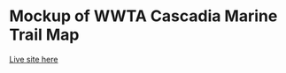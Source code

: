 # Mockup of WWTA Cascadia Marine Trail Map

[Live site here](https://ryshackleton.github.io/wwta_map/)
